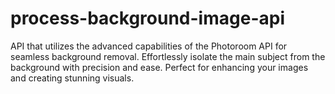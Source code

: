 # process-background-image-api

API that utilizes the advanced capabilities of the Photoroom API for seamless background removal. Effortlessly isolate the main subject from the background with precision and ease. Perfect for enhancing your images and creating stunning visuals.
